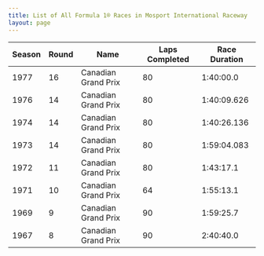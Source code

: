 ```yaml
---
title: List of All Formula 1® Races in Mosport International Raceway
layout: page
---
```



| Season | Round | Name | Laps Completed | Race Duration |
|--|--|--|--|--|
| 1977 | 16 | Canadian Grand Prix | 80 | 1:40:00.0 |
| 1976 | 14 | Canadian Grand Prix | 80 | 1:40:09.626 |
| 1974 | 14 | Canadian Grand Prix | 80 | 1:40:26.136 |
| 1973 | 14 | Canadian Grand Prix | 80 | 1:59:04.083 |
| 1972 | 11 | Canadian Grand Prix | 80 | 1:43:17.1 |
| 1971 | 10 | Canadian Grand Prix | 64 | 1:55:13.1 |
| 1969 | 9 | Canadian Grand Prix | 90 | 1:59:25.7 |
| 1967 | 8 | Canadian Grand Prix | 90 | 2:40:40.0 |


